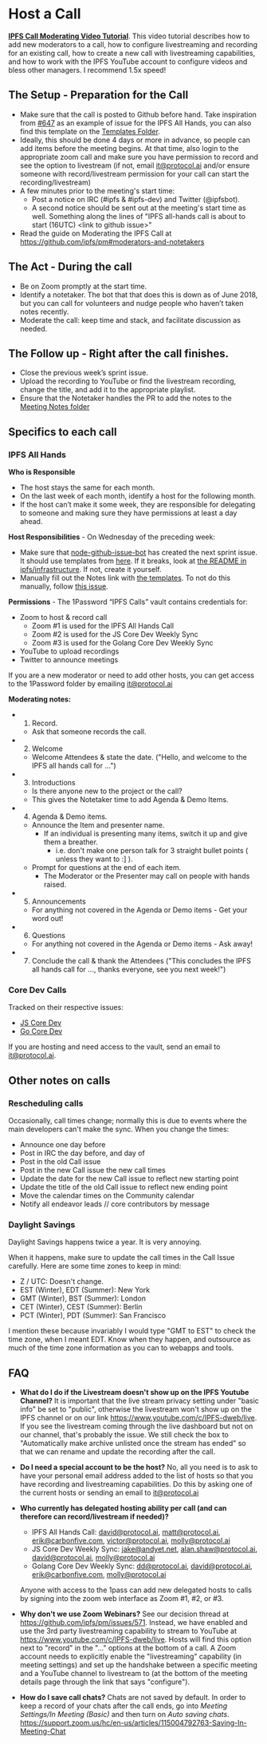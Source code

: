 # Host a Call

[**IPFS Call Moderating Video Tutorial**](https://drive.google.com/file/d/14glOxDfJTa1hyWso8vyhnoGjbZc1s2LL/view). This video tutorial describes how to add new moderators to a call, how to configure livestreaming and recording for an existing call, how to create a new call with livestreaming capabilities, and how to work with the IPFS YouTube account to configure videos and bless other managers. I recommend 1.5x speed!

## The Setup - Preparation for the Call

- Make sure that the call is posted to Github before hand. Take inspiration from [#647](https://github.com/ipfs/pm/issues/647) as an example of issue for the IPFS All Hands, you can also find this template on the [Templates Folder](https://github.com/ipfs/pm/tree/master/templates).
- Ideally, this should be done 4 days or more in advance, so people can add items before the meeting begins. At that time, also login to the appropriate zoom call and make sure you have permission to record and see the option to livestream (if not, email it@protocol.ai and/or ensure someone with record/livestream permission for your call can start the recording/livestream)
- A few minutes prior to the meeting's start time:
  - Post a notice on IRC (#ipfs & #ipfs-dev) and Twitter (@ipfsbot).
  - A second notice should be sent out at the meeting's start time as well. Something along the lines of "IPFS all-hands call is about to start (16UTC) \<link to github issue\>"
- Read the guide on Moderating the IPFS Call at https://github.com/ipfs/pm#moderators-and-notetakers

## The Act - During the call

- Be on Zoom promptly at the start time.
- Identify a notetaker. The bot that that does this is down as of June 2018, but you can call for volunteers and nudge people who haven’t taken notes recently.
- Moderate the call: keep time and stack, and facilitate discussion as needed.

## The Follow up - Right after the call finishes.

- Close the previous week’s sprint issue.
- Upload the recording to YouTube or find the livestream recording, change the title, and add it to the appropriate playlist.
- Ensure that the Notetaker handles the PR to add the notes to the [Meeting Notes folder](https://github.com/ipfs/pm/tree/master/meeting-notes)

## Specifics to each call

### IPFS All Hands

**Who is Responsible**
- The host stays the same for each month.
- On the last week of each month, identify a host for the following month.
- If the host can’t make it some week, they are responsible for delegating to someone and making sure they have permissions at least a day ahead.

**Host Responsibilities** - On Wednesday of the preceding week:
- Make sure that [node-github-issue-bot](https://github.com/ipfs/node-github-issue-bot) has created the next sprint issue. It should use templates from [here](https://github.com/ipfs/node-github-issue-bot/tree/master/templates). If it breaks, look at [the README in ipfs/infrastructure](https://github.com/ipfs/infrastructure/tree/master/sprintbot). If not, create it yourself.
- Manually fill out the Notes link with [the templates](https://github.com/ipfs/pm/tree/master/templates). To not do this manually, follow [this issue](https://github.com/ipfs/node-github-issue-bot/issues/8).

**Permissions** - The 1Password “IPFS Calls” vault contains credentials for:
- Zoom to host & record call
  - Zoom #1 is used for the IPFS All Hands Call
  - Zoom #2 is used for the JS Core Dev Weekly Sync
  - Zoom #3 is used for the Golang Core Dev Weekly Sync
- YouTube to upload recordings
- Twitter to announce meetings

If you are a new moderator or need to add other hosts, you can get access to the 1Password folder by emailing it@protocol.ai

**Moderating notes:**
- 1. Record.
  - Ask that someone records the call.
- 2. Welcome
  - Welcome Attendees & state the date. ("Hello, and welcome to the IPFS all hands call for ...")
- 3. Introductions
  - Is there anyone new to the project or the call?
  - This gives the Notetaker time to add Agenda & Demo Items.
- 4. Agenda & Demo items.
  - Announce the Item and presenter name.
    - If an individual is presenting many items, switch it up and give them a breather.
      - i.e. don't make one person talk for 3 straight bullet points ( unless they want to :] ).
  - Prompt for questions at the end of each item.
    - The Moderator or the Presenter may call on people with hands raised.
- 5. Announcements
  - For anything not covered in the Agenda or Demo items - Get your word out!
- 6. Questions
  - For anything not covered in the Agenda or Demo items - Ask away!
- 7. Conclude the call & thank the Attendees ("This concludes the IPFS all hands call for ..., thanks everyone, see you next week!")


### Core Dev Calls

Tracked on their respective issues:
- [JS Core Dev](https://github.com/ipfs/pm/issues/650)
- [Go Core Dev](https://github.com/ipfs/pm/issues/674)

If you are hosting and need access to the vault, send an email to it@protocol.ai.

## Other notes on calls

### Rescheduling calls

Occasionally, call times change; normally this is due to events where the main developers can't make the sync. When you change the times:

- Announce one day before
- Post in IRC the day before, and day of
- Post in the old Call issue
- Post in the new Call issue the new call times
- Update the date for the new Call issue to reflect new starting point
- Update the title of the old Call issue to reflect new ending point
- Move the calendar times on the Community calendar
- Notify all endeavor leads // core contributors by message

### Daylight Savings

Daylight Savings happens twice a year. It is very annoying.

When it happens, make sure to update the call times in the Call Issue carefully. Here are some time zones to keep in mind:

- Z / UTC: Doesn't change.
- EST (Winter), EDT (Summer): New York
- GMT (Winter), BST (Summer): London
- CET (Winter), CEST (Summer): Berlin
- PCT (Winter), PDT (Summer): San Francisco

I mention these because invariably I would type "GMT to EST" to check the time zone, when I meant EDT. Know when they happen, and outsource as much of the time zone information as you can to webapps and tools.

## FAQ

- **What do I do if the Livestream doesn't show up on the IPFS Youtube Channel?** It is important that the live stream privacy setting under "basic info" be set to "public", otherwise the livestream won't show up on the IPFS channel or on our link https://www.youtube.com/c/IPFS-dweb/live. If you see the livestream coming through the live dashboard but not on our channel, that's probably the issue. We still check the box to "Automatically make archive unlisted once the stream has ended" so that we can rename and update the recording after the call.
- **Do I need a special account to be the host?** No, all you need is to ask to have your personal email address added to the list of hosts so that you have recording and livestreaming capabilities. Do this by asking one of the current hosts or sending an email to it@protocol.ai
- **Who currently has delegated hosting ability per call (and can therefore can record/livestream if needed)?**
  - IPFS All Hands Call: david@protocol.ai, matt@protocol.ai, erik@carbonfive.com, victor@protocol.ai, molly@protocol.ai
  - JS Core Dev Weekly Sync: jake@andyet.net, alan.shaw@protocol.ai, david@protocol.ai, molly@protocol.ai
  - Golang Core Dev Weekly Sync: dd@protocol.ai, david@protocol.ai, erik@carbonfive.com, molly@protocol.ai

  Anyone with access to the 1pass can add new delegated hosts to calls by signing into the zoom web interface as Zoom #1, #2, or #3.
- **Why don't we use Zoom Webinars?** See our decision thread at https://github.com/ipfs/pm/issues/571. Instead, we have enabled and use the 3rd party livestreaming capability to stream to YouTube at https://www.youtube.com/c/IPFS-dweb/live. Hosts will find this option next to "record" in the "..." options at the bottom of a call. A Zoom account needs to explicitly enable the "livestreaming" capability (in meeting settings) and set up the handshake between a specific meeting and a YouTube channel to livestream to (at the bottom of the meeting details page through the link that says "configure").
- **How do I save call chats?** Chats are not saved by default. In order to keep a record of your chats after the call ends, go into _Meeting Settings/In Meeting (Basic)_ and then turn on _Auto saving chats_. https://support.zoom.us/hc/en-us/articles/115004792763-Saving-In-Meeting-Chat
